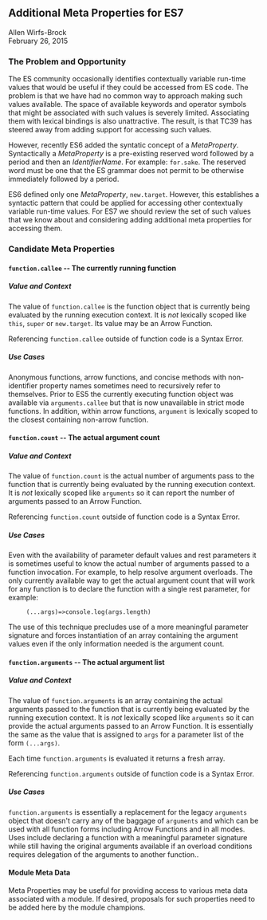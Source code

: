 ## Additional Meta Properties for ES7 ##
Allen Wirfs-Brock  
February 26, 2015

### The Problem and Opportunity
The ES community occasionally  identifies contextually variable run-time values that would be useful if they could be accessed from ES code. The problem is that we have had no common way to approach making such values available. The space of available keywords and operator symbols that might be associated with such values is severely limited.  Associating them with lexical bindings is also unattractive. The result, is that TC39 has steered away from adding support for  accessing such values.

However, recently ES6 added the syntatic concept of a *MetaProperty*.  Syntactically a *MetaProperty* is a pre-existing reserved word followed by a period and then an *IdentifierName*.  For example: `for.sake`. The reserved word must be one that the ES grammar does not  permit to be otherwise immediately followed by a period.

ES6 defined only one *MetaProperty*, `new.target`. However, this establishes a syntactic pattern that could be applied for accessing other contextually variable run-time values. For ES7 we should review the set of such values that we know about and considering adding additional meta properties for accessing them.
### Candidate Meta Properties

#### `function.callee` -- The currently running function
##### Value and Context
The value of `function.callee` is the function object that is currently being evaluated by the running execution context. It is *not* lexically scoped like `this`, `super` or `new.target`.  Its value may be an Arrow Function.

Referencing `function.callee` outside of function code is a Syntax Error.

##### Use Cases
Anonymous functions, arrow functions, and concise methods with non-identifier property names sometimes need to recursively refer to themselves. Prior to ES5 the currently executing function object was available via `arguments.callee` but that is now unavailable in strict mode functions. In addition, within arrow functions, `argument` is lexically scoped to the closest containing non-arrow function.

#### `function.count` -- The actual argument count
##### Value and Context
The value of `function.count` is the actual number of arguments pass to the function that is currently being evaluated by the running execution context. It is *not* lexically scoped like `arguments` so it can report  the number of arguments passed to an  Arrow Function.

Referencing `function.count` outside of function code is a Syntax Error.

##### Use Cases
Even with the availability of parameter default values and rest parameters it is sometimes useful to know the actual number of arguments passed to a function invocation.  For example, to help resolve argument overloads. The only currently available way to get the actual argument count that will work for any function is to declare the function with a single rest parameter, for example: 
```es6
     (...args)=>console.log(args.length)
```
The use of this technique precludes use of a more meaningful parameter signature and forces instantiation of  an array containing the argument values even if the only information needed is the argument count. 

#### `function.arguments` -- The actual argument list
##### Value and Context
The value of `function.arguments` is an array containing the actual arguments passed to the function that is currently being evaluated by the running execution context. It is *not* lexically scoped like `arguments` so it can provide the actual arguments passed to an  Arrow Function. It is essentially the same as the value that is assigned to `args` for a parameter list of the form `(...args)`.

Each time `function.arguments` is evaluated it returns a fresh array.

Referencing `function.arguments` outside of function code is a Syntax Error.

##### Use Cases
`function.arguments` is essentially a replacement for the legacy `arguments` object that doesn't carry any of the baggage of `arguments` and which can be used with all function forms including Arrow Functions and in all modes.  Uses include declaring a function with a  meaningful parameter signature while still having the original arguments available if an overload conditions requires delegation of the arguments to another function.. 


#### Module Meta Data
Meta Properties may be useful for providing access to various meta data associated with a module.  If desired, proposals for such properties need to be added here by the module champions. 

